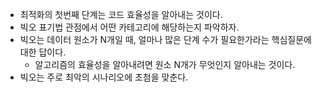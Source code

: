 - 최적화의 첫번째 단계는 코드 효율성을 알아내는 것이다.
- 빅오 표기법 관점에서 어떤 카테고리에 해당하는지 파악하자.
- 빅오는 데이터 원소가 N개일 때, 얼마나 많은 단계 수가 필요한가라는 핵심질문에 대한 답이다.
    - 알고리즘의 효율성을 알아내려면 원소 N개가 무엇인지 알아내는 것이다.
- 빅오는 주로 최악의 시나리오에 초첨을 맞춘다.
